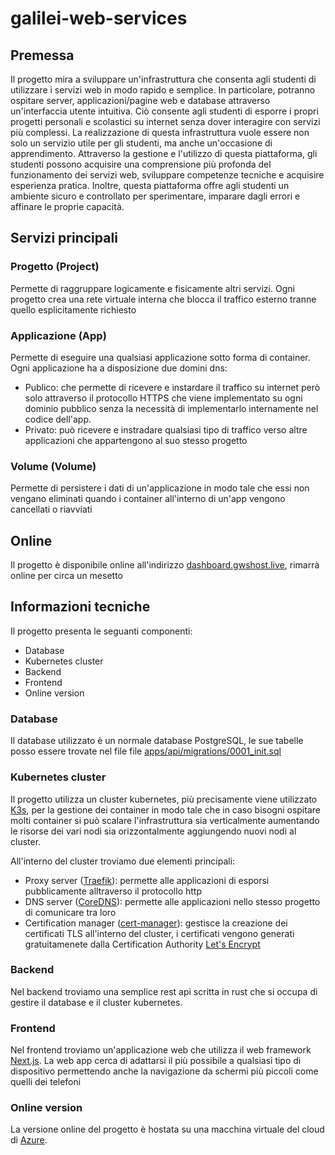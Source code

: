 # galilei-web-services

## Premessa

Il progetto mira a sviluppare un'infrastruttura che consenta agli studenti di utilizzare i servizi web in modo rapido e semplice. In particolare, potranno ospitare server, applicazioni/pagine web e database attraverso un'interfaccia utente intuitiva. Ciò consente agli studenti di esporre i propri progetti personali e scolastici su internet senza dover interagire con servizi più complessi.
La realizzazione di questa infrastruttura vuole essere non solo un servizio utile per gli studenti, ma anche un'occasione di apprendimento. Attraverso la gestione e l'utilizzo di questa piattaforma, gli studenti possono acquisire una comprensione più profonda del funzionamento dei servizi web, sviluppare competenze tecniche e acquisire esperienza pratica. Inoltre, questa piattaforma offre agli studenti un ambiente sicuro e controllato per sperimentare, imparare dagli errori e affinare le proprie capacità.

## Servizi principali

### Progetto (Project)

Permette di raggruppare logicamente e fisicamente altri servizi. Ogni progetto crea una rete virtuale interna che blocca il traffico esterno tranne quello esplicitamente richiesto

### Applicazione (App)

Permette di eseguire una qualsiasi applicazione sotto forma di container. Ogni applicazione ha a disposizione due domini dns:

- Publico: che permette di ricevere e instardare il traffico su internet però solo attraverso il protocollo HTTPS che viene implementato su ogni dominio pubblico senza la necessità di implementarlo internamente nel codice dell'app.
- Privato: può ricevere e instradare qualsiasi tipo di traffico verso altre applicazioni che appartengono al suo stesso progetto

### Volume (Volume)

Permette di persistere i dati di un'applicazione in modo tale che essi non vengano eliminati quando i container all'interno di un'app vengono cancellati o riavviati

## Online

Il progetto è disponibile online all'indirizzo [dashboard.gwshost.live](https://dashboard.gwshost.live/), rimarrà online per circa un mesetto

## Informazioni tecniche

Il progetto presenta le seguanti componenti:

- Database
- Kubernetes cluster
- Backend
- Frontend
- Online version

### Database

Il database utilizzato è un normale database PostgreSQL, le sue tabelle posso essere trovate nel file file [apps/api/migrations/0001_init.sql](https://github.com/fvckDesa/galilei-web-services/blob/main/apps/api/migrations/0001_init.sql)

### Kubernetes cluster

Il progetto utilizza un cluster kubernetes, più precisamente viene utilizzato [K3s](https://k3s.io/), per la gestione dei container in modo tale che in caso bisogni ospitare molti container si può scalare l'infrastruttura sia verticalmente aumentando le risorse dei vari nodi sia orizzontalmente aggiungendo nuovi nodi al cluster.

All'interno del cluster troviamo due elementi principali:

- Proxy server ([Traefik](https://doc.traefik.io/traefik/)): permette alle applicazioni di esporsi pubblicamente alltraverso il protocollo http
- DNS server ([CoreDNS](https://coredns.io/)): permette alle applicazioni nello stesso progetto di comunicare tra loro
- Certification manager ([cert-manager](https://cert-manager.io/docs/)): gestisce la creazione dei certificati TLS all'interno del cluster, i certificati vengono generati gratuitamenete dalla Certification Authority [Let's Encrypt](https://letsencrypt.org/)

### Backend

Nel backend troviamo una semplice rest api scritta in rust che si occupa di gestire il database e il cluster kubernetes.

### Frontend

Nel frontend troviamo un'applicazione web che utilizza il web framework [Next.js](https://nextjs.org/). La web app cerca di adattarsi il più possibile a qualsiasi tipo di dispositivo permettendo anche la navigazione da schermi più piccoli come quelli dei telefoni

### Online version

La versione online del progetto è hostata su una macchina virtuale del cloud di [Azure](https://https://azure.microsoft.com/).
